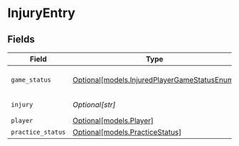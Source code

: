 # InjuryEntry


## Fields

| Field                                                                                    | Type                                                                                     | Required                                                                                 | Description                                                                              | Example                                                                                  |
| ---------------------------------------------------------------------------------------- | ---------------------------------------------------------------------------------------- | ---------------------------------------------------------------------------------------- | ---------------------------------------------------------------------------------------- | ---------------------------------------------------------------------------------------- |
| `game_status`                                                                            | [Optional[models.InjuredPlayerGameStatusEnum]](../models/injuredplayergamestatusenum.md) | :heavy_minus_sign:                                                                       | Game status designation                                                                  |                                                                                          |
| `injury`                                                                                 | *Optional[str]*                                                                          | :heavy_minus_sign:                                                                       | Injury description                                                                       | Ankle                                                                                    |
| `player`                                                                                 | [Optional[models.Player]](../models/player.md)                                           | :heavy_minus_sign:                                                                       | N/A                                                                                      |                                                                                          |
| `practice_status`                                                                        | [Optional[models.PracticeStatus]](../models/practicestatus.md)                           | :heavy_minus_sign:                                                                       | N/A                                                                                      |                                                                                          |